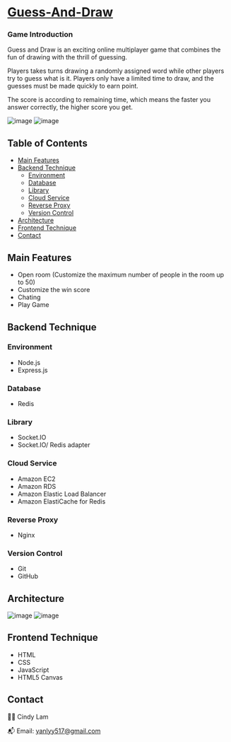 # [Guess-And-Draw](https://www.guessdraws.com/)

### Game Introduction

Guess and Draw is an exciting online multiplayer game that combines the fun of drawing with the thrill of guessing. <br/>

Players takes turns drawing a randomly assigned word while other players try to guess what is it. Players only have a limited time to draw, and the guesses must be made
quickly to earn point. <br/>

The score is according to remaining time, which means the faster you answer correctly, the higher score you get.

![image](https://user-images.githubusercontent.com/111167537/226401112-0756a603-9394-4b98-bb1b-a9439d496226.png)
![image](https://user-images.githubusercontent.com/111167537/226401495-3e1b24bb-388f-4746-bf8a-ab83d4d3e3d6.png)


## Table of Contents

- [Main Features](#main-features)
- [Backend Technique](#backend-technique)
  - [Environment](#environment)
  - [Database](#database)
  - [Library](#library)
  - [Cloud Service](#cloud-services)
  - [Reverse Proxy](#reverse-proxy)
  - [Version Control](#version-control)
- [Architecture](#architecture)
- [Frontend Technique](#frontend-technique)
- [Contact](#contact)

## Main Features

- Open room (Customize the maximum number of people in the room up to 50)
- Customize the win score 
- Chating 
- Play Game

## Backend Technique

### Environment
* Node.js
* Express.js

### Database
* Redis

### Library
* Socket.IO
* Socket.IO/ Redis adapter

### Cloud Service
* Amazon EC2
* Amazon RDS
* Amazon Elastic Load Balancer
* Amazon ElastiCache for Redis

### Reverse Proxy
* Nginx

### Version Control
* Git
* GitHub

## Architecture
![image](https://user-images.githubusercontent.com/111167537/226687567-8b0221f3-35fb-4218-884b-ef11535406f1.png)
![image](https://user-images.githubusercontent.com/111167537/226687974-fb856140-1ae1-4153-80a7-e79732085d61.png)

## Frontend Technique
* HTML
* CSS
* JavaScript
* HTML5 Canvas

## Contact
👩‍💻 Cindy Lam
<br/>

📬 Email: yanlyy517@gmail.com
